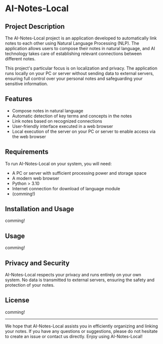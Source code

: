 # AI-Notes-Local

## Project Description

The AI-Notes-Local project is an application developed to automatically link notes to each other using Natural Language Processing (NLP). The application allows users to compose their notes in natural language, and AI technology takes care of establishing relevant connections between different notes.

This project's particular focus is on localization and privacy. The application runs locally on your PC or server without sending data to external servers, ensuring full control over your personal notes and safeguarding your sensitive information.

## Features

- Compose notes in natural language
- Automatic detection of key terms and concepts in the notes
- Link notes based on recognized connections
- User-friendly interface executed in a web browser
- Local execution of the server on your PC or server to enable access via the web browser

## Requirements

To run AI-Notes-Local on your system, you will need:

- A PC or server with sufficient processing power and storage space
- A modern web browser
- Python > 3.10
- Internet connection for download of language module
- (comming!)

## Installation and Usage

comming!

## Usage

comming!

## Privacy and Security

AI-Notes-Local respects your privacy and runs entirely on your own system. No data is transmitted to external servers, ensuring the safety and protection of your notes.


## License

comming!

---

We hope that AI-Notes-Local assists you in efficiently organizing and linking your notes. If you have any questions or suggestions, please do not hesitate to create an issue or contact us directly. Enjoy using AI-Notes-Local!
